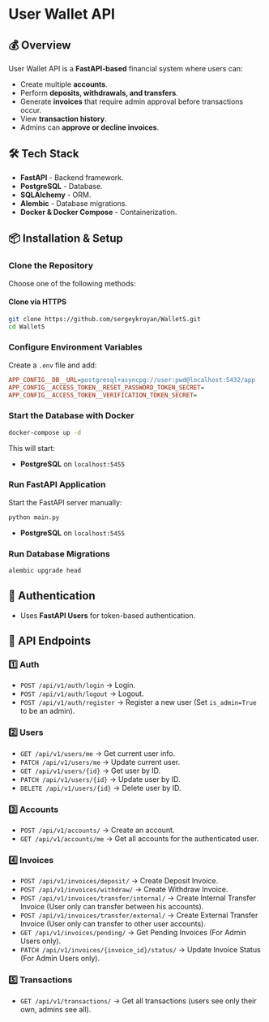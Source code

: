 # User Wallet API

## 💰 Overview
User Wallet API is a **FastAPI-based** financial system where users can:
- Create multiple **accounts**.
- Perform **deposits, withdrawals, and transfers**.
- Generate **invoices** that require admin approval before transactions occur.
- View **transaction history**.
- Admins can **approve or decline invoices**.

## 🛠️ Tech Stack
- **FastAPI** - Backend framework.
- **PostgreSQL** - Database.
- **SQLAlchemy** - ORM.
- **Alembic** - Database migrations.
- **Docker & Docker Compose** - Containerization.

## 📦 Installation & Setup
### Clone the Repository
Choose one of the following methods:
#### Clone via HTTPS
```bash
git clone https://github.com/sergeykroyan/WalletS.git
cd WalletS
```

### Configure Environment Variables
Create a `.env` file and add:
```ini
APP_CONFIG__DB__URL=postgresql+asyncpg://user:pwd@localhost:5432/app
APP_CONFIG__ACCESS_TOKEN__RESET_PASSWORD_TOKEN_SECRET=
APP_CONFIG__ACCESS_TOKEN__VERIFICATION_TOKEN_SECRET=
```


### Start the Database with Docker
```bash
docker-compose up -d
```
This will start:
- **PostgreSQL** on `localhost:5455`

### Run FastAPI Application
Start the FastAPI server manually:
```bash
python main.py
```
- **PostgreSQL** on `localhost:5455`

### Run Database Migrations
```bash
alembic upgrade head
```

## 🔑 Authentication
- Uses **FastAPI Users** for token-based authentication.

## 📌 API Endpoints
### **1️⃣ Auth**
- `POST /api/v1/auth/login` → Login.
- `POST /api/v1/auth/logout` → Logout.
- `POST /api/v1/auth/register` → Register a new user (Set `is_admin=True` to be an admin).


### **2️⃣ Users**
- `GET /api/v1/users/me` → Get current user info.
- `PATCH /api/v1/users/me` → Update current user.
- `GET /api/v1/users/{id}` → Get user by ID.
- `PATCH /api/v1/users/{id}` → Update user by ID.
- `DELETE /api/v1/users/{id}` → Delete user by ID.

### **3️⃣ Accounts**
- `POST /api/v1/accounts/` → Create an account.
- `GET /api/v1/accounts/me` → Get all accounts for the authenticated user.

### **4️⃣ Invoices**
- `POST /api/v1/invoices/deposit/` → Create Deposit Invoice.
- `POST /api/v1/invoices/withdraw/` → Create Withdraw Invoice.
- `POST /api/v1/invoices/transfer/internal/` → Create Internal Transfer Invoice (User only can transfer between his accounts).
- `POST /api/v1/invoices/transfer/external/` → Create External Transfer Invoice (User only can transfer to other user accounts).
- `GET /api/v1/invoices/pending/` → Get Pending Invoices (For Admin Users only).
- `PATCH /api/v1/invoices/{invoice_id}/status/` → Update Invoice Status (For Admin Users only).

### **5️⃣ Transactions**
- `GET /api/v1/transactions/` → Get all transactions (users see only their own, admins see all).
